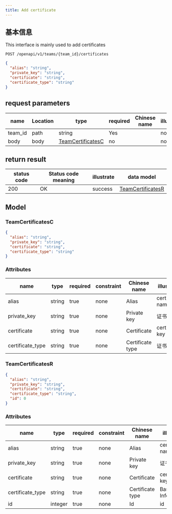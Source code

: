 ```yaml
---
title: Add certificate
---
```


## 基本信息

This interface is mainly used to add certificates

```shell title="请求路径"
POST /openapi/v1/teams/{team_id}/certificates
```

```json title="Body 请求体示例"
{
  "alias": "string",
  "private_key": "string",
  "certificate": "string",
  "certificate_type": "string"
}
```

## request parameters

| name                         | Location | type                                          | required | Chinese name | illustrate |
| ---------------------------- | -------- | --------------------------------------------- | -------- | ------------ | ---------- |
| team_id | path     | string                                        | Yes      |              | none       |
| body                         | body     | [TeamCertificatesC](#schemateamcertificatesc) | no       |              | none       |

## return result

| status code | Status code meaning | illustrate | data model                                    |
| ----------- | ------------------- | ---------- | --------------------------------------------- |
| 200         | OK                  | success    | [TeamCertificatesR](#schemateamcertificatesr) |

## Model

### TeamCertificatesC<a id="schemateamcertificatesc"></a>

```json
{
  "alias": "string",
  "private_key": "string",
  "certificate": "string",
  "certificate_type": "string"
}
```

### Attributes

| name                                  | type   | required | constraint | Chinese name     | illustrate       |
| ------------------------------------- | ------ | -------- | ---------- | ---------------- | ---------------- |
| alias                                 | string | true     | none       | Alias            | certificate name |
| private_key      | string | true     | none       | Private key      | 证书               |
| certificate                           | string | true     | none       | Certificate      | certificate key  |
| certificate_type | string | true     | none       | Certificate type | 证书类型             |

### TeamCertificatesR<a id="schemateamcertificatesr"></a>

```json
{
  "alias": "string",
  "private_key": "string",
  "certificate": "string",
  "certificate_type": "string",
  "id": 0
}
```

### Attributes

| name                                  | type    | required | constraint | Chinese name     | illustrate        |
| ------------------------------------- | ------- | -------- | ---------- | ---------------- | ----------------- |
| alias                                 | string  | true     | none       | Alias            | certificate name  |
| private_key      | string  | true     | none       | Private key      | 证书                |
| certificate                           | string  | true     | none       | Certificate      | certificate key   |
| certificate_type | string  | true     | none       | Certificate type | Basic Information |
| id                                    | integer | true     | none       | Id               | id                |

